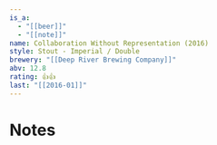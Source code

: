 ```yaml
---
is_a:
  - "[[beer]]"
  - "[[note]]"
name: Collaboration Without Representation (2016)
style: Stout - Imperial / Double
brewery: "[[Deep River Brewing Company]]"
abv: 12.8
rating: 👍👍
last: "[[2016-01]]"
---
```

# Notes

